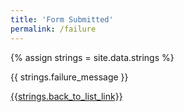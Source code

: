 ```yaml
---
title: 'Form Submitted'
permalink: /failure
---
```

<div style="grid-column: 2 / span 6">

<style> 
{% include css/styles.css %}
main > header { grid-column: 2 / span 6; }
</style>

{% assign strings = site.data.strings %}
<div>
{{ strings.failure_message }}
</div>


<a href="../course-list">{{strings.back_to_list_link}}</a>
</div>